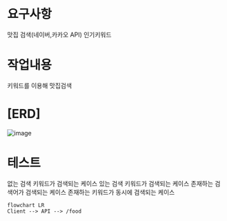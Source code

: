 # 요구사항
맛집 검색(네이버,카카오 API)
인기키워드
 
# 작업내용
키워드를 이용해 맛집검색

# [ERD] 
![image](https://github.com/MyoungSoo7/cicd/assets/13523622/c787163c-cb91-40b1-b8be-c1c4574d293a)


# 테스트
없는 검색 키워드가 검색되는 케이스
있는 검색 키워드가 검색되는 케이스
존재하는 검색어가 검색되는 케이스
존재하는 키워드가 동시에 검색되는 케이스


```mermaid
flowchart LR
Client --> API --> /food
```

